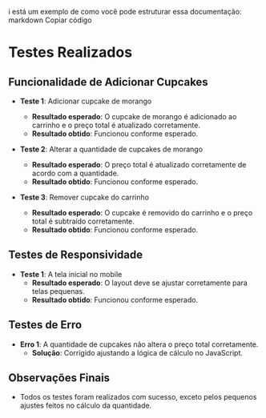 i está um exemplo de como você pode estruturar essa documentação:
markdown
Copiar código
# Testes Realizados

## Funcionalidade de Adicionar Cupcakes
- **Teste 1**: Adicionar cupcake de morango
  - **Resultado esperado**: O cupcake de morango é adicionado ao carrinho e o preço total é atualizado corretamente.
  - **Resultado obtido**: Funcionou conforme esperado.

- **Teste 2**: Alterar a quantidade de cupcakes de morango
  - **Resultado esperado**: O preço total é atualizado corretamente de acordo com a quantidade.
  - **Resultado obtido**: Funcionou conforme esperado.

- **Teste 3**: Remover cupcake do carrinho
  - **Resultado esperado**: O cupcake é removido do carrinho e o preço total é subtraído corretamente.
  - **Resultado obtido**: Funcionou conforme esperado.
  
## Testes de Responsividade
- **Teste 1**: A tela inicial no mobile
  - **Resultado esperado**: O layout deve se ajustar corretamente para telas pequenas.
  - **Resultado obtido**: Funcionou conforme esperado.

## Testes de Erro
- **Erro 1**: A quantidade de cupcakes não altera o preço total corretamente.
  - **Solução**: Corrigido ajustando a lógica de cálculo no JavaScript.

## Observações Finais
- Todos os testes foram realizados com sucesso, exceto pelos pequenos ajustes feitos no cálculo da quantidade.